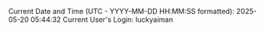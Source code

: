 Current Date and Time (UTC - YYYY-MM-DD HH:MM:SS formatted): 2025-05-20 05:44:32
Current User's Login: luckyaiman
